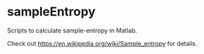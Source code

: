 # sampleEntropy
Scripts to calculate sample-entropy in Matlab. 

Check out https://en.wikipedia.org/wiki/Sample_entropy for details.

